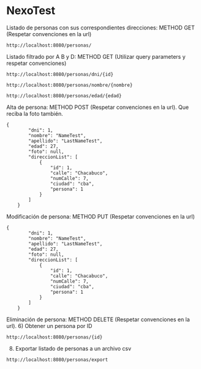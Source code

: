 # NexoTest
Listado de personas con sus correspondientes direcciones: METHOD GET (Respetar convenciones en la url)
```
http://localhost:8080/personas/
```
Listado filtrado por A B y D: METHOD GET (Utilizar query parameters y respetar convenciones)
```
http://localhost:8080/personas/dni/{id}
```
```
http://localhost:8080/personas/nombre/{nombre}
```
```
http://localhost:8080/personas/edad/{edad}
```
Alta de persona: METHOD POST (Respetar convenciones en la url). Que reciba la foto también.
```
{
        "dni": 1,
        "nombre": "NameTest",
        "apellido": "LastNameTest",
        "edad": 27,
        "foto": null,
        "direccionList": [
            {
                "id": 1,
                "calle": "Chacabuco",
                "numCalle": 7,
                "ciudad": "cba",
                "persona": 1
            }
        ]
    }

```
Modificación de persona: METHOD PUT (Respetar convenciones en la url)
```
{
        "dni": 1,
        "nombre": "NameTest",
        "apellido": "LastNameTest",
        "edad": 27,
        "foto": null,
        "direccionList": [
            {
                "id": 1,
                "calle": "Chacabuco",
                "numCalle": 7,
                "ciudad": "cba",
                "persona": 1
            }
        ]
    }
```
Eliminación de persona: METHOD DELETE  (Respetar convenciones en la url). 
6)	Obtener un persona por ID
```
http://localhost:8080/personas/{id}

```
8) 	Exportar listado de personas a un archivo csv

```
http://localhost:8080/personas/export

```
